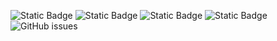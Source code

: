 ![Static Badge](https://img.shields.io/badge/blacklists-60-000000) ![Static Badge](https://img.shields.io/badge/blacklisted-3178582-cc0000) ![Static Badge](https://img.shields.io/badge/whitelisted-2242-00CC00) ![Static Badge](https://img.shields.io/badge/streaming_blacklist-28106-000000) ![GitHub issues](https://img.shields.io/github/issues/fabriziosalmi/blacklists)
